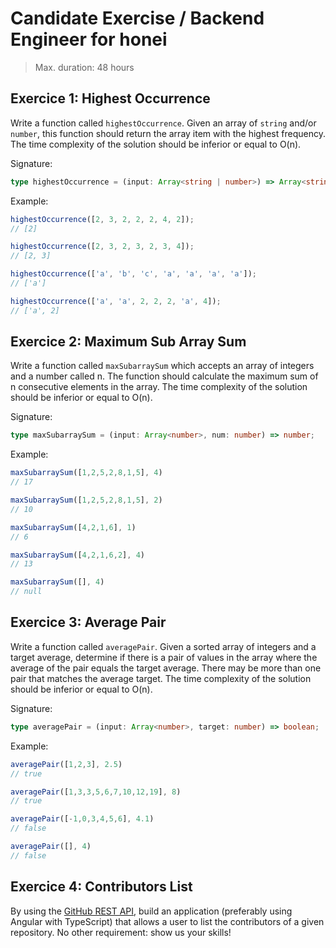 # Candidate Exercise / Backend Engineer for honei

> Max. duration: 48 hours

## Exercice 1: Highest Occurrence

Write a function called `highestOccurrence`. Given an array of `string` and/or `number`, this function should return the array item with the highest frequency. The time complexity of the solution should be inferior or equal to O(n).

Signature:

```ts
type highestOccurrence = (input: Array<string | number>) => Array<string | number>;
```

Example:

```ts
highestOccurrence([2, 3, 2, 2, 2, 4, 2]);
// [2]

highestOccurrence([2, 3, 2, 3, 2, 3, 4]);
// [2, 3]

highestOccurrence(['a', 'b', 'c', 'a', 'a', 'a', 'a']);
// ['a']

highestOccurrence(['a', 'a', 2, 2, 2, 'a', 4]);
// ['a', 2]
```

## Exercice 2: Maximum Sub Array Sum

Write a function called `maxSubarraySum` which accepts an array of integers and a number called n. The function should calculate the maximum sum of n consecutive elements in the array. The time complexity of the solution should be inferior or equal to O(n).

Signature:

```ts
type maxSubarraySum = (input: Array<number>, num: number) => number;
```

Example:

```ts
maxSubarraySum([1,2,5,2,8,1,5], 4)
// 17

maxSubarraySum([1,2,5,2,8,1,5], 2)
// 10

maxSubarraySum([4,2,1,6], 1)
// 6

maxSubarraySum([4,2,1,6,2], 4)
// 13

maxSubarraySum([], 4)
// null
```

## Exercice 3: Average Pair

Write a function called `averagePair`. Given a sorted array of integers and a target average, determine if there is a pair of values in the array where the average of the pair equals the target average. There may be more than one pair that matches the average target. The time complexity of the solution should be inferior or equal to O(n).

Signature:

```ts
type averagePair = (input: Array<number>, target: number) => boolean;
```

Example:

```ts
averagePair([1,2,3], 2.5)
// true

averagePair([1,3,3,5,6,7,10,12,19], 8)
// true

averagePair([-1,0,3,4,5,6], 4.1)
// false

averagePair([], 4)
// false
```

## Exercice 4: Contributors List

By using the [GitHub REST API](https://docs.github.com/en/rest), build an application (preferably using Angular with TypeScript) that allows a user to list the contributors of a given repository. No other requirement: show us your skills!
